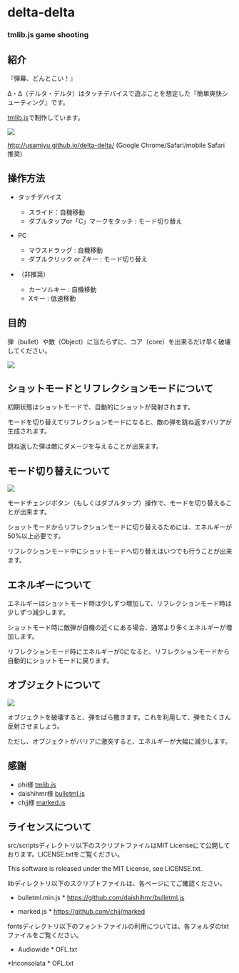 # delta-delta
### tmlib.js game shooting


## 紹介

『弾幕、どんとこい！』

Δ・Δ（デルタ・デルタ）はタッチデバイスで遊ぶことを想定した『簡単爽快シューティング』です。

[tmlib.js](https://github.com/phi-jp/tmlib.js)で制作しています。

<img src="./src/images/screenshot1.png" />

http://usamiyu.github.io/delta-delta/ (Google Chrome/Safari/mobile Safari 推奨)




## 操作方法

  * タッチデバイス
  
    * スライド：自機移動
    * ダブルタップor「C」マークをタッチ : モード切り替え

  * PC
  
    * マウスドラッグ : 自機移動
    * ダブルクリック or Zキー : モード切り替え

  * （非推奨） 
    * カーソルキー : 自機移動
    * Xキー : 低速移動




## 目的

   弾（bullet）や敵（Object）に当たらずに、コア（core）を出来るだけ早く破壊してください。
   
   
<img src="./src/images/screenshot2.png" />




## ショットモードとリフレクションモードについて

   初期状態はショットモードで、自動的にショットが発射されます。
   
   モードを切り替えてリフレクションモードになると、敵の弾を跳ね返すバリアが生成されます。
   
   跳ね返した弾は敵にダメージを与えることが出来ます。




## モード切り替えについて

   
<img src="./src/images/screenshot3.png" />


   モードチェンジボタン（もしくはダブルタップ）操作で、モードを切り替えることが出来ます。
   
   ショットモードからリフレクションモードに切り替えるためには、エネルギーが50%以上必要です。
   
   リフレクションモード中にショットモードへ切り替えはいつでも行うことが出来ます。




## エネルギーについて


   エネルギーはショットモード時は少しずつ増加して、リフレクションモード時は少しずつ減少します。
   
   ショットモード時に敵弾が自機の近くにある場合、通常より多くエネルギーが増加します。
   
   リフレクションモード時にエネルギーが0になると、リフレクションモードから自動的にショットモードに戻ります。




## オブジェクトについて


<img src="./src/images/screenshot4.png" />


   オブジェクトを破壊すると、弾をばら撒きます。これを利用して、弾をたくさん反射させましょう。
   
   ただし、オブジェクトがバリアに激突すると、エネルギーが大幅に減少します。




## 感謝

   * phi様          [tmlib.js](https://github.com/phi-jp/tmlib.js)
   * daishihmr様    [bulletml.js](https://github.com/daishihmr/bulletml.js)
   * chjj様         [marked.js](https://github.com/chjj/marked)




## ライセンスについて


src/scriptsディレクトリ以下のスクリプトファイルはMIT Licenseにて公開しております。LICENSE.txtをご覧ください。

This software is released under the MIT License, see LICENSE.txt.


libディレクトリ以下のスクリプトファイルは、各ページにてご確認ください。

   * bulletml.min.js
    * https://github.com/daishihmr/bulletml.js

   * marked.js
    * https://github.com/chjj/marked


fontsディレクトリ以下のフォントファイルの利用については、各フォルダのtxtファイルをご覧ください。

   * Audiowide
    * OFL.txt

   *Inconsolata
    * OFL.txt

